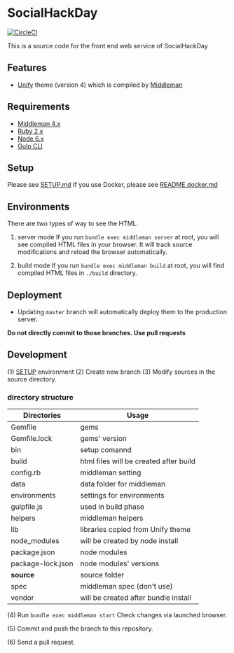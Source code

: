 SocialHackDay
==========

[![CircleCI](https://circleci.com/gh/codeforjapan/socialhackday.svg?style=svg)](https://circleci.com/gh/codeforjapan/socialhackday)

This is a source code for the front end web service of SocialHackDay

Features
--------
- [Unify][unify] theme (version 4) which is compiled by [Middleman][middleman]

Requirements
------------

* [Middleman 4.x][middleman-docs]
* [Ruby 2.x][rbenv]
* [Node 6.x][nvm]
* [Gulp CLI][gulp-cli]

Setup
-----
Please see [SETUP.md](SETUP.md)
If you use Docker, please see [README.docker.md](README.docker.md)


Environments
------------

There are two types of way to see the HTML.
1. server mode
  If you run `bundle exec middleman server` at root, you will see compiled HTML files in your browser. It will track source modifications and reload the browser automatically.

2. build mode
  If you run `bundle exec middleman build` at root, you will find compiled HTML files in `./build` directory.

Deployment
----------

- Updating `master` branch will automatically deploy them to the production server.

**Do not directly commit to those branches. Use pull requests**

Development
-----------
(1) [SETUP](SETUP.md) environment
(2) Create new branch
(3) Modify sources in the source directory.

### directory structure
| Directories  | Usage  |
|-----|-----|
| Gemfile | gems |
| Gemfile.lock | gems' version |
| bin | setup comannd |
| build | html files will be created after build |
| config.rb | middleman setting |
| data | data folder for middleman |
| environments | settings for environments |
| gulpfile.js | used in build phase |
| helpers | middleman helpers |
| lib | libraries copied from Unify theme |
| node_modules | will be created by node install |
| package.json | node modules |
| package-lock.json | node modules' versions |
| **source** | source folder |
| spec | middleman spec (don't use) |
| vendor | will be created after bundle install |

(4) Run `bundle exec middleman start`
Check changes via launched browser.

(5) Commit and push the branch to this repository.

(6) Send a pull request.

[middleman]: https://middlemanapp.com/
[unify]: https://htmlstream.com/preview/unify-v2.5.1/all-demos.html#cbpf=.unify-main
[gitlabci]: https://about.gitlab.com/features/gitlab-ci-cd/
[middleman-docs]: https://middlemanapp.com/basics/install/
[rbenv]: https://github.com/rbenv/rbenv#readme
[nvm]: https://github.com/creationix/nvm#readme
[gulp-cli]: https://github.com/gulpjs/gulp/blob/master/docs/getting-started.md#getting-started
